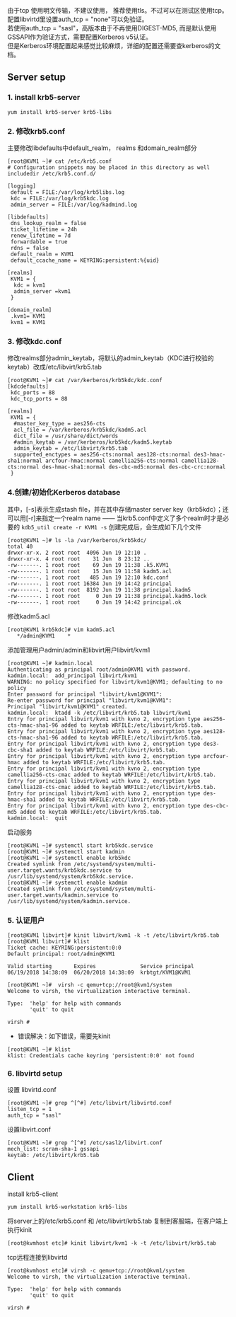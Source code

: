 由于tcp 使用明文传输，不建议使用， 推荐使用tls。不过可以在测试区使用tcp。配置libvirtd里设置auth_tcp = "none"可以免验证。<br>
若使用auth_tcp = "sasl"，高版本由于不再使用DIGEST-MD5, 而是默认使用GSSAPI作为验证方式，需要配置Kerberos v5认证。<br>
但是Kerberos环境配置起来感觉比较麻烦，详细的配置还需要查kerberos的文档。



## Server setup

### 1. install krb5-server
```
yum install krb5-server krb5-libs
```

### 2. 修改krb5.conf
主要修改libdefaults中default_realm， realms 和domain_realm部分
```
[root@KVM1 ~]# cat /etc/krb5.conf
# Configuration snippets may be placed in this directory as well
includedir /etc/krb5.conf.d/

[logging]
 default = FILE:/var/log/krb5libs.log
 kdc = FILE:/var/log/krb5kdc.log
 admin_server = FILE:/var/log/kadmind.log

[libdefaults]
 dns_lookup_realm = false
 ticket_lifetime = 24h
 renew_lifetime = 7d
 forwardable = true
 rdns = false
 default_realm = KVM1
 default_ccache_name = KEYRING:persistent:%{uid}

[realms]
 KVM1 = {
  kdc = kvm1
  admin_server =kvm1
 }

[domain_realm]
 .kvm1= KVM1
 kvm1 = KVM1
```

### 3. 修改kdc.conf
修改realms部分admin_keytab，将默认的admin_keytab（KDC进行校验的keytab）改成/etc/libvirt/krb5.tab
```
[root@KVM1 ~]# cat /var/kerberos/krb5kdc/kdc.conf
[kdcdefaults]
 kdc_ports = 88
 kdc_tcp_ports = 88

[realms]
 KVM1 = {
  #master_key_type = aes256-cts
  acl_file = /var/kerberos/krb5kdc/kadm5.acl
  dict_file = /usr/share/dict/words
  #admin_keytab = /var/kerberos/krb5kdc/kadm5.keytab
  admin_keytab = /etc/libvirt/krb5.tab
  supported_enctypes = aes256-cts:normal aes128-cts:normal des3-hmac-sha1:normal arcfour-hmac:normal camellia256-cts:normal camellia128-cts:normal des-hmac-sha1:normal des-cbc-md5:normal des-cbc-crc:normal
 }
```

### 4.创建/初始化Kerberos database
其中，[-s]表示生成stash file，并在其中存储master server key（krb5kdc）；还可以用[-r]来指定一个realm name —— 当krb5.conf中定义了多个realm时才是必要的
`kdb5_util create -r KVM1 -s`
创建完成后，会生成如下几个文件
```
[root@KVM1 ~]# ls -la /var/kerberos/krb5kdc/
total 40
drwxr-xr-x. 2 root root  4096 Jun 19 12:10 .
drwxr-xr-x. 4 root root    31 Jun  8 23:12 ..
-rw-------. 1 root root    69 Jun 19 11:38 .k5.KVM1
-rw-------. 1 root root    15 Jun 19 11:58 kadm5.acl
-rw-------. 1 root root   485 Jun 19 12:10 kdc.conf
-rw-------. 1 root root 16384 Jun 19 14:42 principal
-rw-------. 1 root root  8192 Jun 19 11:38 principal.kadm5
-rw-------. 1 root root     0 Jun 19 11:38 principal.kadm5.lock
-rw-------. 1 root root     0 Jun 19 14:42 principal.ok
```
修改kadm5.acl
```
[root@KVM1 krb5kdc]# vim kadm5.acl
   */admin@KVM1    *
```
添加管理用户admin/admin和libvirt用户libvirt/kvm1
```
[root@KVM1 ~]# kadmin.local
Authenticating as principal root/admin@KVM1 with password.
kadmin.local:  add_principal libvirt/kvm1
WARNING: no policy specified for libvirt/kvm1@KVM1; defaulting to no policy
Enter password for principal "libvirt/kvm1@KVM1":
Re-enter password for principal "libvirt/kvm1@KVM1":
Principal "libvirt/kvm1@KVM1" created.
kadmin.local:  ktadd -k /etc/libvirt/krb5.tab libvirt/kvm1
Entry for principal libvirt/kvm1 with kvno 2, encryption type aes256-cts-hmac-sha1-96 added to keytab WRFILE:/etc/libvirt/krb5.tab.
Entry for principal libvirt/kvm1 with kvno 2, encryption type aes128-cts-hmac-sha1-96 added to keytab WRFILE:/etc/libvirt/krb5.tab.
Entry for principal libvirt/kvm1 with kvno 2, encryption type des3-cbc-sha1 added to keytab WRFILE:/etc/libvirt/krb5.tab.
Entry for principal libvirt/kvm1 with kvno 2, encryption type arcfour-hmac added to keytab WRFILE:/etc/libvirt/krb5.tab.
Entry for principal libvirt/kvm1 with kvno 2, encryption type camellia256-cts-cmac added to keytab WRFILE:/etc/libvirt/krb5.tab.
Entry for principal libvirt/kvm1 with kvno 2, encryption type camellia128-cts-cmac added to keytab WRFILE:/etc/libvirt/krb5.tab.
Entry for principal libvirt/kvm1 with kvno 2, encryption type des-hmac-sha1 added to keytab WRFILE:/etc/libvirt/krb5.tab.
Entry for principal libvirt/kvm1 with kvno 2, encryption type des-cbc-md5 added to keytab WRFILE:/etc/libvirt/krb5.tab.
kadmin.local:  quit
```
启动服务
```
[root@KVM1 ~]# systemctl start krb5kdc.service
[root@KVM1 ~]# systemctl start kadmin
[root@KVM1 ~]# systemctl enable krb5kdc
Created symlink from /etc/systemd/system/multi-user.target.wants/krb5kdc.service to /usr/lib/systemd/system/krb5kdc.service.
[root@KVM1 ~]# systemctl enable kadmin
Created symlink from /etc/systemd/system/multi-user.target.wants/kadmin.service to /usr/lib/systemd/system/kadmin.service.
```

### 5. 认证用户
```
[root@KVM1 libvirt]# kinit libvirt/kvm1 -k -t /etc/libvirt/krb5.tab
[root@KVM1 libvirt]# klist
Ticket cache: KEYRING:persistent:0:0
Default principal: root/admin@KVM1

Valid starting       Expires              Service principal
06/19/2018 14:38:09  06/20/2018 14:38:09  krbtgt/KVM1@KVM1

[root@KVM1 ~]#  virsh -c qemu+tcp://root@kvm1/system
Welcome to virsh, the virtualization interactive terminal.

Type:  'help' for help with commands
       'quit' to quit

virsh #
```
- 错误解决：如下错误，需要先kinit
```
[root@KVM1 ~]# klist
klist: Credentials cache keyring 'persistent:0:0' not found
```

### 6. libvirtd setup
设置 libvirtd.conf
```
[root@KVM1 ~]# grep ^[^#] /etc/libvirt/libvirtd.conf
listen_tcp = 1
auth_tcp = "sasl"
```

设置libvirt.conf
```
[root@KVM1 ~]# grep ^[^#] /etc/sasl2/libvirt.conf
mech_list: scram-sha-1 gssapi
keytab: /etc/libvirt/krb5.tab
```


## Client
install krb5-client
```
yum install krb5-workstation krb5-libs
```

将server上的/etc/krb5.conf 和 /etc/libvirt/krb5.tab 复制到客服端，在客户端上执行kinit
```
[root@kvmhost etc]# kinit libvirt/kvm1 -k -t /etc/libvirt/krb5.tab
```

tcp远程连接到libvirtd
```
[root@kvmhost etc]# virsh -c qemu+tcp://root@kvm1/system
Welcome to virsh, the virtualization interactive terminal.

Type:  'help' for help with commands
       'quit' to quit

virsh #
```
